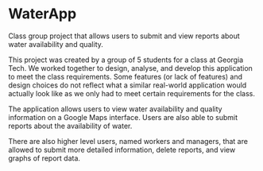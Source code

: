 # WaterApp
Class group project that allows users to submit and view reports about water availability and quality.

This project was created by a group of 5 students for a class at Georgia Tech. We worked together to design, analyse, and develop this application to meet the class requirements. Some features (or lack of features) and design choices do not reflect what a similar real-world application would actually look like as we only had to meet certain requirements for the class.

The application allows users to view water availability and quality information on a Google Maps interface. Users are also able to submit reports about the availability of water.

There are also higher level users, named workers and managers, that are allowed to submit more detailed information, delete reports, and view graphs of report data.
